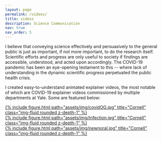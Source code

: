 ```yaml
---
layout: page
permalink: /videos/
title: videos
description: Science Communication
nav: true
nav_order: 5
---
```


I believe that conveying science effectively and persuasively to the general public is just as important, if not more important, to do the research itself. Scientific efforts and progress are only useful to society if findings are accessible, understood, and acted upon accordingly. The COVID-19 pandemic has been an eye-opening testament to this -- where lack of understanding in the dynamic scientific progress perpetuated the public health crisis.  

I created easy-to-understand animated explainer videos, the most notable of which are COVID-19 explainer videos commissioned by multiple departments at Yale. Some are featured below:


<div class="row">
      <div class="col-sm mt-3 mt-md-0">
      <a href="https://medicine.yale.edu/media-player/covid-19-an-illustrated-scientific-summary-1/">
            {% include figure.html path="assets/img/covidOG.jpg"  title="Cornell" class="img-fluid rounded z-depth-1" %}
          </a>
        </div>
<div class="col-sm mt-3 mt-md-0">
    <a href="https://medicine.yale.edu/media-player/infection-prevention-for-covid-19-an-illustrated-summary/">
        {% include figure.html path="assets/img/Infection.jpg" title="Cornell" class="img-fluid rounded z-depth-1" %}
      </a>
    </div>
<div class="col-sm mt-3 mt-md-0">
      <a href="https://medicine.yale.edu/news-article/whats-next-with-covid-19-new-normal-or-second-wave/">
      {% include figure.html path="assets/img/newnoral.jpg"  title="Cornell" class="img-fluid rounded z-depth-1" %}
      </a>
    </div>
</div>
<div class="caption">

